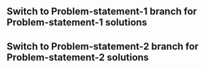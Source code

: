 ## Switch to Problem-statement-1 branch for  Problem-statement-1 solutions


## Switch to Problem-statement-2 branch for  Problem-statement-2 solutions
